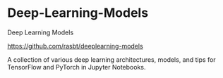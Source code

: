 # Deep-Learning-Models

Deep Learning Models

https://github.com/rasbt/deeplearning-models

A collection of various deep learning architectures, models, and tips for TensorFlow and PyTorch in Jupyter Notebooks.

